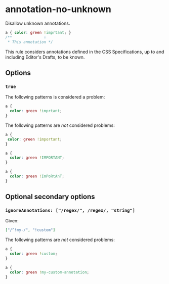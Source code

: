 # annotation-no-unknown

Disallow unknown annotations.

<!-- prettier-ignore -->
```css
a { color: green !imprtant; }
/**              ↑
 * This annotation */
```

This rule considers annotations defined in the CSS Specifications, up to and including Editor's Drafts, to be known.

## Options

### `true`

The following patterns is considered a problem:

<!-- prettier-ignore -->
```css
a {
  color: green !imprtant;
}
```

The following patterns are _not_ considered problems:

<!-- prettier-ignore -->
```css
a {
 color: green !important;
}
```

<!-- prettier-ignore -->
```css
a {
  color: green !IMPORTANT;
}
```

<!-- prettier-ignore -->
```css
a {
  color: green !ImPoRtAnT;
}
```

## Optional secondary options

### `ignoreAnnotations: ["/regex/", /regex/, "string"]`

Given:

```json
["/^!my-/", "!custom"]
```

The following patterns are _not_ considered problems:

<!-- prettier-ignore -->
```css
a {
  color: green !custom;
}
```

<!-- prettier-ignore -->
```css
a {
  color: green !my-custom-annotation;
}
```

